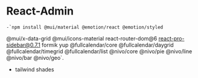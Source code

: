 # React-Admin

    -`npm install @mui/material @emotion/react @emotion/styled 
@mui/x-data-grid @mui/icons-material react-router-dom@6 react-pro-sidebar@0.7.1 formik yup @fullcalendar/core @fullcalendar/daygrid @fullcalendar/timegrid @fullcalendar/list @nivo/core @nivo/pie @nivo/line @nivo/bar @nivo/geo`.

- tailwind shades
